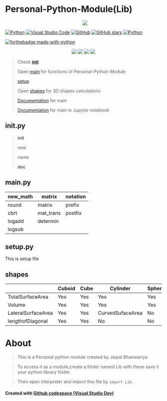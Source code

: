 # Personal-Python-Module(Lib)

<p align="center"> 
 <a href="https://github-readme-stats-eight-theta.vercel.app/api/top-langs/?username=BhJaipal&layout=compact&langs_count=16&theme=dark&background=black"> 
   <img src="http://github-readme-stats-eight-theta.vercel.app/api/top-langs/?username=BhJaipal&layout=compact&langs_count=16&background=black&theme=dark" style="margin-left:10px"/> 
  </a> 
 </p>

[![Python](https://img.shields.io/badge/Python-06a?logo=python&logoColor=F7DF1E)](https://www.python.org/) 
[![Visual Studio Code](https://img.shields.io/badge/V_S_Code-007ACC?logo=visual%20studio%20code&logoColor=3f3f8f)](https://code.visualstudio.com/) 
[![GitHub](https://badgen.net/badge/icon/github?icon=github&label&color=black)](https://github.com)
[![GitHub stars](https://img.shields.io/github/stars/BhJaipal/Python-Module.svg?style=plastic&label=Star&maxAge=2592000)](https://github.com/BhJaipal/Python-Module)
[![Python](https://img.shields.io/badge/Jupyter-fff?logo=jupyter)](https://www.python.org)

[![forthebadge made-with-python](http://ForTheBadge.com/images/badges/made-with-python.svg)](https://www.python.org/)

<p align="center">
<img src="https://img.shields.io/github/last-commit/BhJaipal/Python-Module?color=aqua&logo=%20Github&logoColor=%20yellow&style=plastic">
<img src="https://img.shields.io/github/contributors/BhJaipal/Python-Module?color=blue&logo=%20Github&logoColor=%20yellow&style=plastic">
<img src="https://img.shields.io/badge/Made%20with-Python-1f425f.svg">
<img src="https://img.shields.io/badge/VS_Insiders-3F3F8F?style=for-the-badge&logo=visual%20studio%20code&logoColor=12b889&style=plastic" />
</p>

> Check [__init__](https://github.com/BhJaipal/Personal-python-module/blob/main/Lib/src/__init__.py)
> 
> Open [main](https://github.com/BhJaipal/Personal-python-module/blob/main/Lib/src/main.py) for functions of Personal-Python-Module
> 
> [setup](https://github.com/BhJaipal/Personal-python-module/blob/main/Lib/src/setup.py)
> 
> Open [shapes](https://github.com/BhJaipal/Personal-python-module/blob/main/Lib/src/shapes.py) for 3D shapes calculations
>
> [Documentation](https://github.com/BhJaipal/Personal-python-module/blob/main/Lib/src/Main_doc.md) for main
> 
> [Documentation](https://github.com/BhJaipal/Personal-python-module/blob/main/Lib/src/Main_doc.ipynb) for main in Jupyter notebook

## __init__.py
> __init__
> 
> new
> 
> name
> 
> __doc__

## main.py

| new_math |matrix | notation |
|-------|----------|---------|
| round | matrix | prefix |
| cbrt | mat_trans | postfix |
| logadd | determin   |       |
| logsub |     |       |

## setup.py

This is setup file

## shapes

|                    | Cuboid | Cube |     Cylinder     | Sphere |
|--------------------|--------|------|------------------|--------|
| TotalSurfaceArea   |  Yes   | Yes  |        Yes       |  Yes   |
|       Volume       |  Yes   | Yes  |        Yes       |  Yes   |
| LateralSurfaceArea |  Yes   | Yes  | CurvedSufaceArea |   No   |
|  lengthofDiagonal  |  Yes   | Yes  |         No       |   No   |

# About
> This is a Personal python module created by Jaipal Bhanwariya.

> To access it as a module,create a folder named Lib with these save it your python library folder.

> Then open interpreter and import this file by `import Lib`.

#### Created with [Github codespace (Visual Studio Dev)](https://vscode.dev)
